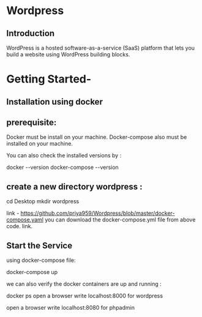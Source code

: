 # Wordpress

## Introduction
WordPress is a hosted software-as-a-service (SaaS) platform that lets you build a website using WordPress building blocks.

# Getting Started-

## Installation using docker
## prerequisite:

Docker must be install on your machine.
Docker-compose also must be installed on your machine.

You can also check the installed versions by :

docker --version
docker-compose --version

## create a new directory wordpress :

cd Desktop
mkdir wordpress

link - https://github.com/priya959/Wordpress/blob/master/docker-compose.yaml
you can download the docker-compose.yml file from above code. link.

## Start the Service

using docker-compose file:

docker-compose up 


we can also verify the docker containers are up and running :

docker ps
open a browser write localhost:8000 for wordpress 


open a browser write localhost:8080 for phpadmin 


